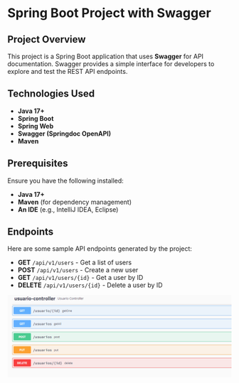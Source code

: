 # Spring Boot Project with Swagger

## Project Overview
This project is a Spring Boot application that uses **Swagger** for API documentation. Swagger provides a simple interface for developers to explore and test the REST API endpoints.

## Technologies Used
- **Java 17+**
- **Spring Boot**
- **Spring Web**
- **Swagger (Springdoc OpenAPI)**
- **Maven**

## Prerequisites
Ensure you have the following installed:
- **Java 17+**
- **Maven** (for dependency management)
- **An IDE** (e.g., IntelliJ IDEA, Eclipse)

## Endpoints
Here are some sample API endpoints generated by the project:

- **GET** `/api/v1/users` - Get a list of users
- **POST** `/api/v1/users` - Create a new user
- **GET** `/api/v1/users/{id}` - Get a user by ID
- **DELETE** `/api/v1/users/{id}` - Delete a user by ID

![swagger](/img/Captura%20de%20pantalla%202024-10-10%20130644.png)
